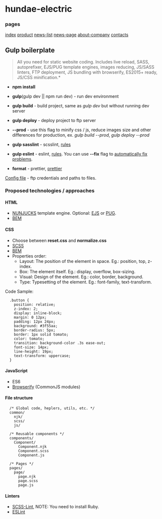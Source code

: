 # hundae-electric

### pages
[index](https://hundae-electric.netlify.app)
[product](https://hundae-electric.netlify.app/product.html)
[news-list](https://hundae-electric.netlify.app/news-list.html)
[news-page](https://hundae-electric.netlify.app/news-page.html)
[about-company](https://hundae-electric.netlify.app/about-company.html)
[contacts](https://hundae-electric.netlify.app/contacts.html)

## Gulp boilerplate
> All you need for static website coding. Includes live reload, SASS,  autoprefixer, EJS/PUG template engines, images reducing, JS/SASS linters, FTP deployment, JS bundling with browserify, ES2015+ ready, JS/CSS minification.*

* __npm install__
* __gulp__(gulp dev || npm run dev) - run dev environment
* __gulp build__ - build project, same as _gulp dev_ but without running dev server
* __gulp deploy__ - deploy project to ftp server
* __--prod__ - use this flag to minify css / js, reduce images size and other differences for production, ex. _gulp build --prod_, _gulp deploy --prod_
* __gulp sasslint__ - scsslint, [rules](.scss-lint.yml)
* __gulp eslint__ - eslint, [rules](.eslintrc). You can use __--fix__ flag to [automatically fix problems](https://eslint.org/docs/rules/).

* __format__ - prettier, [prettier](https://prettier.io/docs/en/install.html)

[Config file](gulpfile.babel.js/config/index.js) - ftp credentials and paths to files.

### Proposed technologies / approaches

#### HTML
* [NUNJUCKS](https://mozilla.github.io/nunjucks/templating.html) template engine. Optional: [EJS](https://ejs.co/#docs) or [PUG](https://pugjs.org/api/getting-started.html).
* [BEM](https://en.bem.info/methodology/html/)

#### CSS
* Choose between __reset.css__ and __normalize.css__
* [SCSS](https://sass-lang.com/)
* [BEM](https://en.bem.info/methodology/css/)
* Properties order:
  * Layout: The position of the element in space. Eg.: position, top, z-index.
  * Box: The element itself. Eg.: display, overflow, box-sizing.
  * Visual: Design of the element. Eg.: color, border, background.
  * Type: Typesetting of the element. Eg.: font-family, text-transform.

Code Sample:
```
  .button {
    position: relative;
    z-index: 2;
    display: inline-block;
    margin: 0 12px;
    padding: 12px 24px;
    background: #3f55aa;
    border-radius: 5px;
    border: 1px solid tomato;
    color: tomato;
    transition: background-color .3s ease-out;
    font-size: 14px;
    line-height: 19px;
    text-transform: uppercase;
  }
```

#### JavaScript
* ES6
* [Browserify](http://browserify.org/) (CommonJS modules)

#### File structure
```
  /* Global code, heplers, utils, etc. */
  common/
    njk/
    scss/
    js/

  /* Reusable components */
  components/
    Component/
      Component.njk
      Component.scss
      Component.js

  /* Pages */
  pages/
    page/
      page.njk
      page.scss
      page.js
```

#### Linters
* [SCSS-Lint](https://github.com/brigade/scss-lint), NOTE: You need to install Ruby.
* [ESLint](https://github.com/eslint/eslint)
